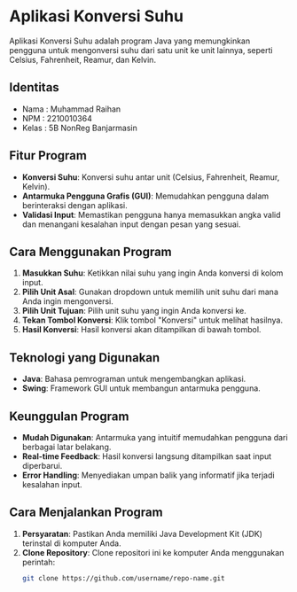 # Aplikasi Konversi Suhu

Aplikasi Konversi Suhu adalah program Java yang memungkinkan pengguna untuk mengonversi suhu dari satu unit ke unit lainnya, seperti Celsius, Fahrenheit, Reamur, dan Kelvin.

## Identitas
- Nama  : Muhammad Raihan
- NPM   : 2210010364
- Kelas : 5B NonReg Banjarmasin

## Fitur Program
- **Konversi Suhu**: Konversi suhu antar unit (Celsius, Fahrenheit, Reamur, Kelvin).
- **Antarmuka Pengguna Grafis (GUI)**: Memudahkan pengguna dalam berinteraksi dengan aplikasi.
- **Validasi Input**: Memastikan pengguna hanya memasukkan angka valid dan menangani kesalahan input dengan pesan yang sesuai.

## Cara Menggunakan Program
1. **Masukkan Suhu**: Ketikkan nilai suhu yang ingin Anda konversi di kolom input.
2. **Pilih Unit Asal**: Gunakan dropdown untuk memilih unit suhu dari mana Anda ingin mengonversi.
3. **Pilih Unit Tujuan**: Pilih unit suhu yang ingin Anda konversi ke.
4. **Tekan Tombol Konversi**: Klik tombol "Konversi" untuk melihat hasilnya.
5. **Hasil Konversi**: Hasil konversi akan ditampilkan di bawah tombol.

## Teknologi yang Digunakan
- **Java**: Bahasa pemrograman untuk mengembangkan aplikasi.
- **Swing**: Framework GUI untuk membangun antarmuka pengguna.

## Keunggulan Program
- **Mudah Digunakan**: Antarmuka yang intuitif memudahkan pengguna dari berbagai latar belakang.
- **Real-time Feedback**: Hasil konversi langsung ditampilkan saat input diperbarui.
- **Error Handling**: Menyediakan umpan balik yang informatif jika terjadi kesalahan input.

## Cara Menjalankan Program
1. **Persyaratan**: Pastikan Anda memiliki Java Development Kit (JDK) terinstal di komputer Anda.
2. **Clone Repository**: Clone repositori ini ke komputer Anda menggunakan perintah:
   ```bash
   git clone https://github.com/username/repo-name.git
